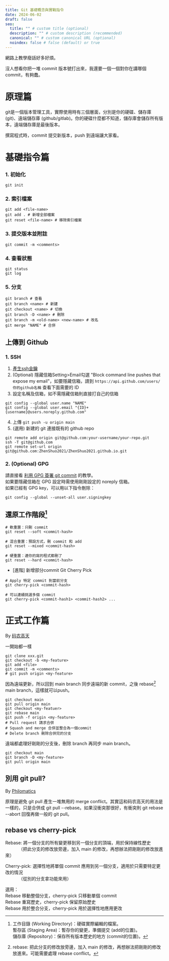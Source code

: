 ```yaml
---
title: Git 基礎概念與實戰指令
date: 2024-06-02
draft: false
seo:
  title: "" # custom title (optional)
  description: "" # custom description (recommended)
  canonical: "" # custom canonical URL (optional)
  noindex: false # false (default) or true
---
```


網路上教學廢話好多好煩。

沒人想看你把一堆 commit 版本號打出來，我還要一個一個對你在講哪個 commit，有夠蠢。

# 原理篇
git是一個版本管理工具，實際使用時有三個層面，分別是你的硬碟、儲存庫 (git)、遠端儲存庫 (github/gitlab)。你的硬碟什麼都不知道，儲存庫會儲存所有版本，遠端儲存庫是最後版本。

撰寫程式時，commit 提交新版本，push 到遠端讓大家看。

# 基礎指令篇
### 1. 初始化
```shell
git init
```
### 2. 索引檔案
```shell
git add <file-name>
git add . # 新增全部檔案
git reset <file-name> # 移除索引檔案
```
### 3. 提交版本並附註 
```shell
git commit -m <comments>
```
### 4. 查看狀態 
```shell
git status
git log
```
### 5. 分支
```shell
git branch # 查看
git branch <name> # 新建
git checkout <name> # 切換
git branch -D <name> # 刪除
git branch -m <old-name> <new-name> # 改名
git merge "NAME" # 合併
```


## 上傳到 Github
### 1. SSH

1. [產生ssh金鑰](https://docs.github.com/en/authentication/connecting-to-github-with-ssh/generating-a-new-ssh-key-and-adding-it-to-the-ssh-agent#generating-a-new-ssh-key)
2. (Optional) 隱藏信箱Setting>Email勾選 "Block command line pushes that expose my email"，如要隱藏信箱，請到 `https://api.github.com/users/你的github名稱` 查看下面需要的 ID
3. 設定名稱及信箱，如不需隱藏信箱則直接打自己的信箱
```shell
git config --global user.name "NAME"
git config --global user.email "{ID}+{username}@users.noreply.github.com"
```
4. 上傳 `git push -u origin main`
5. (選用) 新建的 git 連接既有的 github repo
```shell
git remote add origin git@github.com:your-username/your-repo.git
ssh -T git@github.com
git remote set-url origin git@github.com:ZhenShuo2021/ZhenShuo2021.github.io.git
```

### 2. (Optional) GPG
請直接看 [利用 GPG 簽署 git commit](https://blog.puckwang.com/posts/2019/sign_git_commit_with_gpg/) 的教學。  
如果要隱藏信箱在 GPG 設定時需使用剛剛設定的 noreply 信箱。  
如果已經有 GPG key，可以用以下指令刪除：
```shell
git config --global --unset-all user.signingkey
```



## 還原工作階段[^2]
```shell
# 軟重置：只刪 commit
git reset --soft <commit-hash>

# 混合重置：預設方式，刪 commit 和 add
git reset --mixed <commit-hash>

# 硬重置：連你的寫的程式都刪了
git reset --hard <commit-hash>
```

[^2]: 工作目錄 (Working Directory)：硬碟實際編輯的檔案。  
暫存區 (Staging Area)：暫存你的變更，準備提交 (add的位置)。  
儲存庫 (Repository)：保存所有版本歷史的地方 (commit的位置)。

- [進階] 新增部分commit
Git Cherry Pick
```shell
# Apply 特定 commit 到當前分支
git cherry-pick <commit-hash>

# 可以連續挑選多個 commit 
git cherry-pick <commit-hash1> <commit-hash2> ...
```

# 正式工作篇
By [码农高天](https://www.youtube.com/watch?v=uj8hjLyEBmU)

一開始都一樣
```shell
git clone xxx.git
git checkout -b <my-feature>
git add <file>
git commit -m <comments>
# git push origin <my-feature>
```

因為遠端更新，所以回到 main branch 同步遠端的新 commit，之後 rebase[^1] main branch，這樣就可以push。

[^1]: rebase: 把此分支的修改放旁邊，加入 main 的修改，再想辦法把剛剛的修改放進來。可能需要處理 rebase conflict。
```shell
git checkout main
git pull origin main
git checkout <my-featuer>
git rebase main
git push -f origin <my-feature>
# Pull request 請求合併
# Squash and merge 合併並整合為一個commit
# Delete branch 刪除合併完的分支
```

遠端都處理好剛剛的分支後，刪除 branch 再同步 main branch。
```shell
git checkout main
git branch -D <my-feature>
git pull origin main
```

## 別用 git pull?
By [Philomatics](https://www.youtube.com/watch?v=xN1-2p06Urc)

原理是避免 git pull 產生一堆無用的 merge conflict。其實這和码农高天的用法是一樣的，只是合併成 git pull --rebase。如果沒衝突那很好，有衝突則 git rebase --abort 回復再做一般的 git pull。

## rebase vs cherry-pick
Rebase: 將一個分支的所有變更移到另一個分支的頂端，用於保持線性歷史  
&emsp;&emsp;&emsp;（把此分支的修改放旁邊，加入 main 的修改，再想辦法把剛剛的修改放進來） 

Cherry-pick: 選擇性地將單個 commit 應用到另一個分支，適用於只需要特定更改的情況  
&emsp;&emsp;&emsp;（從別的分支拿功能來用）

選用：  
Rebase 移動整個分支，cherry-pick 只移動單個 commit  
Rebase 重寫歷史，cherry-pick 保留原始歷史  
Rebase 用於整合分支，cherry-pick 用於選擇性地應用更改  